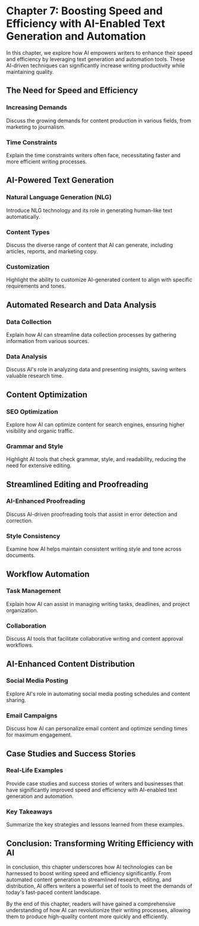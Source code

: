 Chapter 7: Boosting Speed and Efficiency with AI-Enabled Text Generation and Automation
=======================================================================================

In this chapter, we explore how AI empowers writers to enhance their speed and efficiency by leveraging text generation and automation tools. These AI-driven techniques can significantly increase writing productivity while maintaining quality.

The Need for Speed and Efficiency
---------------------------------

### Increasing Demands

Discuss the growing demands for content production in various fields, from marketing to journalism.

### Time Constraints

Explain the time constraints writers often face, necessitating faster and more efficient writing processes.

AI-Powered Text Generation
--------------------------

### Natural Language Generation (NLG)

Introduce NLG technology and its role in generating human-like text automatically.

### Content Types

Discuss the diverse range of content that AI can generate, including articles, reports, and marketing copy.

### Customization

Highlight the ability to customize AI-generated content to align with specific requirements and tones.

Automated Research and Data Analysis
------------------------------------

### Data Collection

Explain how AI can streamline data collection processes by gathering information from various sources.

### Data Analysis

Discuss AI's role in analyzing data and presenting insights, saving writers valuable research time.

Content Optimization
--------------------

### SEO Optimization

Explore how AI can optimize content for search engines, ensuring higher visibility and organic traffic.

### Grammar and Style

Highlight AI tools that check grammar, style, and readability, reducing the need for extensive editing.

Streamlined Editing and Proofreading
------------------------------------

### AI-Enhanced Proofreading

Discuss AI-driven proofreading tools that assist in error detection and correction.

### Style Consistency

Examine how AI helps maintain consistent writing style and tone across documents.

Workflow Automation
-------------------

### Task Management

Explain how AI can assist in managing writing tasks, deadlines, and project organization.

### Collaboration

Discuss AI tools that facilitate collaborative writing and content approval workflows.

AI-Enhanced Content Distribution
--------------------------------

### Social Media Posting

Explore AI's role in automating social media posting schedules and content sharing.

### Email Campaigns

Discuss how AI can personalize email content and optimize sending times for maximum engagement.

Case Studies and Success Stories
--------------------------------

### Real-Life Examples

Provide case studies and success stories of writers and businesses that have significantly improved speed and efficiency with AI-enabled text generation and automation.

### Key Takeaways

Summarize the key strategies and lessons learned from these examples.

Conclusion: Transforming Writing Efficiency with AI
---------------------------------------------------

In conclusion, this chapter underscores how AI technologies can be harnessed to boost writing speed and efficiency significantly. From automated content generation to streamlined research, editing, and distribution, AI offers writers a powerful set of tools to meet the demands of today's fast-paced content landscape.

By the end of this chapter, readers will have gained a comprehensive understanding of how AI can revolutionize their writing processes, allowing them to produce high-quality content more quickly and efficiently.
